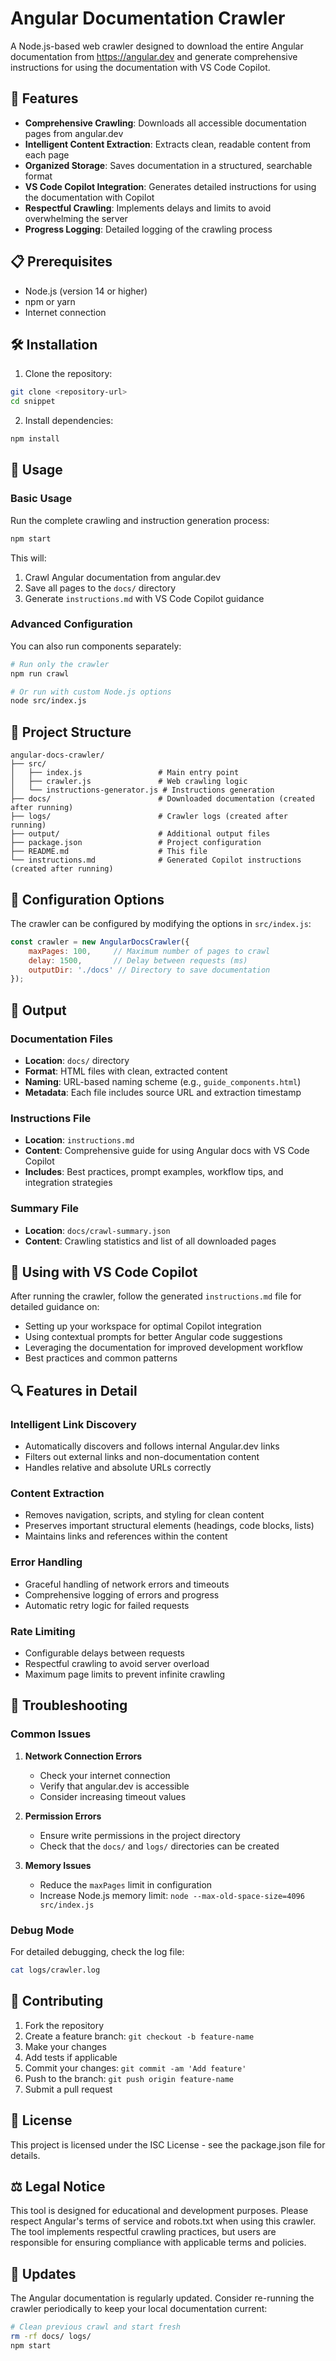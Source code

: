 # Angular Documentation Crawler

A Node.js-based web crawler designed to download the entire Angular documentation from https://angular.dev and generate comprehensive instructions for using the documentation with VS Code Copilot.

## 🚀 Features

- **Comprehensive Crawling**: Downloads all accessible documentation pages from angular.dev
- **Intelligent Content Extraction**: Extracts clean, readable content from each page
- **Organized Storage**: Saves documentation in a structured, searchable format
- **VS Code Copilot Integration**: Generates detailed instructions for using the documentation with Copilot
- **Respectful Crawling**: Implements delays and limits to avoid overwhelming the server
- **Progress Logging**: Detailed logging of the crawling process

## 📋 Prerequisites

- Node.js (version 14 or higher)
- npm or yarn
- Internet connection

## 🛠️ Installation

1. Clone the repository:
```bash
git clone <repository-url>
cd snippet
```

2. Install dependencies:
```bash
npm install
```

## 🎯 Usage

### Basic Usage

Run the complete crawling and instruction generation process:

```bash
npm start
```

This will:
1. Crawl Angular documentation from angular.dev
2. Save all pages to the `docs/` directory
3. Generate `instructions.md` with VS Code Copilot guidance

### Advanced Configuration

You can also run components separately:

```bash
# Run only the crawler
npm run crawl

# Or run with custom Node.js options
node src/index.js
```

## 📁 Project Structure

```
angular-docs-crawler/
├── src/
│   ├── index.js                 # Main entry point
│   ├── crawler.js               # Web crawling logic
│   └── instructions-generator.js # Instructions generation
├── docs/                        # Downloaded documentation (created after running)
├── logs/                        # Crawler logs (created after running)
├── output/                      # Additional output files
├── package.json                 # Project configuration
├── README.md                    # This file
└── instructions.md              # Generated Copilot instructions (created after running)
```

## 🔧 Configuration Options

The crawler can be configured by modifying the options in `src/index.js`:

```javascript
const crawler = new AngularDocsCrawler({
    maxPages: 100,     // Maximum number of pages to crawl
    delay: 1500,       // Delay between requests (ms)
    outputDir: './docs' // Directory to save documentation
});
```

## 📖 Output

### Documentation Files
- **Location**: `docs/` directory
- **Format**: HTML files with clean, extracted content
- **Naming**: URL-based naming scheme (e.g., `guide_components.html`)
- **Metadata**: Each file includes source URL and extraction timestamp

### Instructions File
- **Location**: `instructions.md`
- **Content**: Comprehensive guide for using Angular docs with VS Code Copilot
- **Includes**: Best practices, prompt examples, workflow tips, and integration strategies

### Summary File
- **Location**: `docs/crawl-summary.json`
- **Content**: Crawling statistics and list of all downloaded pages

## 🤖 Using with VS Code Copilot

After running the crawler, follow the generated `instructions.md` file for detailed guidance on:

- Setting up your workspace for optimal Copilot integration
- Using contextual prompts for better Angular code suggestions
- Leveraging the documentation for improved development workflow
- Best practices and common patterns

## 🔍 Features in Detail

### Intelligent Link Discovery
- Automatically discovers and follows internal Angular.dev links
- Filters out external links and non-documentation content
- Handles relative and absolute URLs correctly

### Content Extraction
- Removes navigation, scripts, and styling for clean content
- Preserves important structural elements (headings, code blocks, lists)
- Maintains links and references within the content

### Error Handling
- Graceful handling of network errors and timeouts
- Comprehensive logging of errors and progress
- Automatic retry logic for failed requests

### Rate Limiting
- Configurable delays between requests
- Respectful crawling to avoid server overload
- Maximum page limits to prevent infinite crawling

## 🚦 Troubleshooting

### Common Issues

1. **Network Connection Errors**
   - Check your internet connection
   - Verify that angular.dev is accessible
   - Consider increasing timeout values

2. **Permission Errors**
   - Ensure write permissions in the project directory
   - Check that the `docs/` and `logs/` directories can be created

3. **Memory Issues**
   - Reduce the `maxPages` limit in configuration
   - Increase Node.js memory limit: `node --max-old-space-size=4096 src/index.js`

### Debug Mode

For detailed debugging, check the log file:
```bash
cat logs/crawler.log
```

## 🤝 Contributing

1. Fork the repository
2. Create a feature branch: `git checkout -b feature-name`
3. Make your changes
4. Add tests if applicable
5. Commit your changes: `git commit -am 'Add feature'`
6. Push to the branch: `git push origin feature-name`
7. Submit a pull request

## 📄 License

This project is licensed under the ISC License - see the package.json file for details.

## ⚖️ Legal Notice

This tool is designed for educational and development purposes. Please respect Angular's terms of service and robots.txt when using this crawler. The tool implements respectful crawling practices, but users are responsible for ensuring compliance with applicable terms and policies.

## 🔄 Updates

The Angular documentation is regularly updated. Consider re-running the crawler periodically to keep your local documentation current:

```bash
# Clean previous crawl and start fresh
rm -rf docs/ logs/
npm start
```
